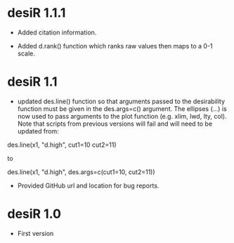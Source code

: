 # desiR 1.1.1

* Added citation information.

* Added d.rank() function which ranks raw values then maps to a 0-1 scale.

# desiR 1.1

* updated des.line() function so that arguments passed to the desirability function must be given in the des.args=c() argument. The ellipses (...) is now used to pass arguments to the plot function (e.g. xlim, lwd, lty, col). Note that scripts from previous versions will fail and will need to be updated from:

des.line(x1, "d.high", cut1=10 cut2=11)

to

des.line(x1, "d.high", des.args=c(cut1=10, cut2=11))


* Provided GitHub url and location for bug reports.


# desiR 1.0

* First version
